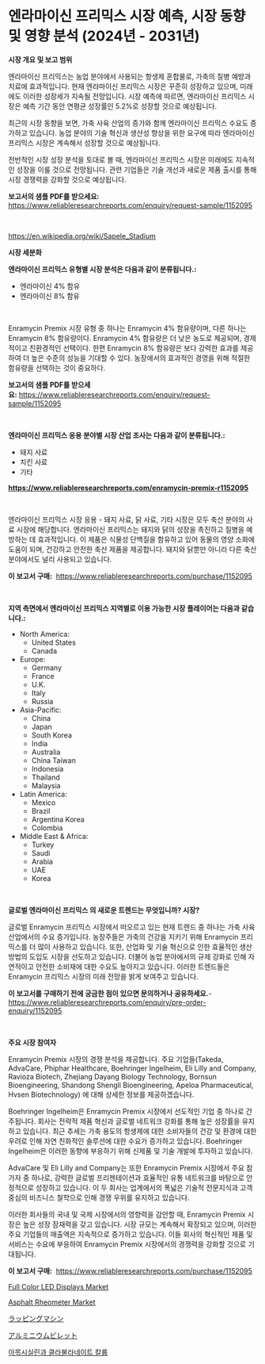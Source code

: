 <p><h1>엔라마이신 프리믹스 시장 예측, 시장 동향 및 영향 분석 (2024년 - 2031년)</h1></p><p><strong>시장 개요 및 보고 범위</strong></p>
<p><p>엔라마이신 프리믹스는 농업 분야에서 사용되는 항생제 혼합물로, 가축의 질병 예방과 치료에 효과적입니다. 현재 엔라마이신 프리믹스 시장은 꾸준히 성장하고 있으며, 미래에도 이러한 성장세가 지속될 전망입니다. 시장 예측에 따르면, 엔라마이신 프리믹스 시장은 예측 기간 동안 연평균 성장률인 5.2%로 성장할 것으로 예상됩니다.</p><p>최근의 시장 동향을 보면, 가축 사육 산업의 증가와 함께 엔라마이신 프리믹스 수요도 증가하고 있습니다. 농업 분야의 기술 혁신과 생산성 향상을 위한 요구에 따라 엔라마이신 프리믹스 시장은 계속해서 성장할 것으로 예상됩니다.</p><p>전반적인 시장 성장 분석을 토대로 볼 때, 엔라마이신 프리믹스 시장은 미래에도 지속적인 성장을 이룰 것으로 전망됩니다. 관련 기업들은 기술 개선과 새로운 제품 출시를 통해 시장 경쟁력을 강화할 것으로 예상됩니다.</p></p>
<p><strong>보고서의 샘플 PDF를 받으세요:</strong> <a href="https://www.reliableresearchreports.com/enquiry/request-sample/1152095">https://www.reliableresearchreports.com/enquiry/request-sample/1152095</a></p>
<p>&nbsp;</p>
<p><a href="https://en.wikipedia.org/wiki/Sapele_Stadium">https://en.wikipedia.org/wiki/Sapele_Stadium</a></p>
<p><strong>시장 세분화</strong></p>
<p><strong>엔라마이신 프리믹스 유형별 시장 분석은 다음과 같이 분류됩니다.:</strong></p>
<p><ul><li>엔라마이신 4% 함유</li><li>엔라마이신 8% 함유</li></ul></p>
<p>&nbsp;</p>
<p><p>Enramycin Premix 시장 유형 중 하나는 Enramycin 4% 함유량이며, 다른 하나는 Enramycin 8% 함유량이다. Enramycin 4% 함유량은 더 낮은 농도로 제공되며, 경제적이고 친환경적인 선택이다. 한편 Enramycin 8% 함유량은 보다 강력한 효과를 제공하여 더 높은 수준의 성능을 기대할 수 있다. 농장에서의 효과적인 경영을 위해 적절한 함유량을 선택하는 것이 중요하다.</p></p>
<p><strong>보고서의 샘플 PDF를 받으세요:</strong>&nbsp;<a href="https://www.reliableresearchreports.com/enquiry/request-sample/1152095">https://www.reliableresearchreports.com/enquiry/request-sample/1152095</a></p>
<p>&nbsp;</p>
<p><strong> 엔라마이신 프리믹스 응용 분야별 시장 산업 조사는 다음과 같이 분류됩니다.:</strong></p>
<p><ul><li>돼지 사료</li><li>치킨 사료</li><li>기타</li></ul></p>
<p><strong><a href="https://www.reliableresearchreports.com/enramycin-premix-r1152095">https://www.reliableresearchreports.com/enramycin-premix-r1152095</a></strong></p>
<p>&nbsp;</p>
<p><p>엔라마이신 프리믹스 시장 응용 - 돼지 사료, 닭 사료, 기타 시장은 모두 축산 분야의 사료 시장에 해당합니다. 엔라마이신 프리믹스는 돼지와 닭의 성장을 촉진하고 질병을 예방하는 데 효과적입니다. 이 제품은 식물성 단백질을 함유하고 있어 동물의 영양 소화에 도움이 되며, 건강하고 안전한 축산 제품을 제공합니다. 돼지와 닭뿐만 아니라 다른 축산 분야에서도 널리 사용되고 있습니다.</p></p>
<p><strong>이 보고서 구매:</strong>&nbsp; <a href="https://www.reliableresearchreports.com/purchase/1152095">https://www.reliableresearchreports.com/purchase/1152095</a></p>
<p>&nbsp;</p>
<p><strong>지역 측면에서 엔라마이신 프리믹스 지역별로 이용 가능한 시장 플레이어는 다음과 같습니다.:</strong></p>
<p><ul>
    <li>
        North America:
        <ul>
            <li>United States</li>
            <li>Canada</li>
        </ul>
    </li>
    <li>
        Europe:
        <ul>
            <li>Germany</li>
            <li>France</li>
            <li>U.K.</li>
            <li>Italy</li>
            <li>Russia</li>
        </ul>
    </li>
    <li>
        Asia-Pacific:
        <ul>
            <li>China</li>
            <li>Japan</li>
            <li>South Korea</li>
            <li>India</li>
            <li>Australia</li>
            <li>China Taiwan</li>
            <li>Indonesia</li>
            <li>Thailand</li>
            <li>Malaysia</li>
        </ul>
    </li>
    <li>
        Latin America:
        <ul>
            <li>Mexico</li>
            <li>Brazil</li>
            <li>Argentina Korea</li>
            <li>Colombia</li>
        </ul>
    </li>
    <li>
        Middle East & Africa:
        <ul>
            <li>Turkey</li>
            <li>Saudi</li>
            <li>Arabia</li>
            <li>UAE</li>
            <li>Korea</li>
        </ul>
    </li>
    </ul></p>
<p>&nbsp;</p>
<p><strong>글로벌 엔라마이신 프리믹스 의 새로운 트렌드는 무엇입니까? 시장?</strong></p>
<p><p>글로벌 Enramycin 프리믹스 시장에서 떠오르고 있는 현재 트렌드 중 하나는 가축 사육 산업에서의 수요 증가입니다. 농장주들은 가축의 건강을 지키기 위해 Enramycin 프리믹스를 더 많이 사용하고 있습니다. 또한, 산업화 및 기술 혁신으로 인한 효율적인 생산 방법의 도입도 시장을 선도하고 있습니다. 더불어 농업 분야에서의 규제 강화로 인해 자연적이고 안전한 소비재에 대한 수요도 높아지고 있습니다. 이러한 트렌드들은 Enramycin 프리믹스 시장의 미래 전망을 밝게 보여주고 있습니다.</p></p>
<p><strong>이 보고서를 구매하기 전에 궁금한 점이 있으면 문의하거나 공유하세요.</strong>- <a href="https://www.reliableresearchreports.com/enquiry/pre-order-enquiry/1152095">https://www.reliableresearchreports.com/enquiry/pre-order-enquiry/1152095</a></p>
<p>&nbsp;</p>
<p><strong>주요 시장 참여자</strong></p>
<p><p>Enramycin Premix 시장의 경쟁 분석을 제공합니다. 주요 기업들(Takeda, AdvaCare, Phiphar Healthcare, Boehringer Ingelheim, Eli Lilly and Company, Ravioza Biotech, Zhejiang Dayang Biology Technology, Bornsun Bioengineering, Shandong Shengli Bioengineering, Apeloa Pharmaceutical, Hvsen Biotechnology) 에 대해 상세한 정보를 제공하겠습니다.</p><p>Boehringer Ingelheim은 Enramycin Premix 시장에서 선도적인 기업 중 하나로 간주됩니다. 회사는 전략적 제품 혁신과 글로벌 네트워크 강화를 통해 높은 성장률을 유지하고 있습니다. 최근 추세는 가축 용도의 항생제에 대한 소비자들의 건강 및 환경에 대한 우려로 인해 자연 친화적인 솔루션에 대한 수요가 증가하고 있습니다. Boehringer Ingelheim은 이러한 동향에 부응하기 위해 신제품 및 기술 개발에 투자하고 있습니다.</p><p>AdvaCare 및 Eli Lilly and Company는 또한 Enramycin Premix 시장에서 주요 참가자 중 하나로, 강력한 글로벌 프리젠테이션과 효율적인 유통 네트워크를 바탕으로 안정적으로 성장하고 있습니다. 이 두 회사는 업계에서의 폭넓은 기술적 전문지식과 고객 중심의 비즈니스 철학으로 인해 경쟁 우위를 유지하고 있습니다.</p><p>이러한 회사들의 국내 및 국제 시장에서의 영향력을 감안할 때, Enramycin Premix 시장은 높은 성장 잠재력을 갖고 있습니다. 시장 규모는 계속해서 확장되고 있으며, 이러한 주요 기업들의 매출액은 지속적으로 증가하고 있습니다. 이들 회사의 혁신적인 제품 및 서비스는 수요에 부응하여 Enramycin Premix 시장에서의 경쟁력을 강화할 것으로 기대됩니다.</p></p>
<p><strong>이 보고서 구매:</strong>&nbsp;&nbsp;<a href="https://www.reliableresearchreports.com/purchase/1152095">https://www.reliableresearchreports.com/purchase/1152095</a></p>
<p><p><a href="https://medium.com/@paulmcglynn6456/full-color-led-displays-market-size-market-segmentation-market-trends-and-growth-analysis-f77913c58a18">Full Color LED Displays Market</a></p><p><a href="https://medium.com/@fosterfahey1016/asphalt-rheometer-market-outlook-and-forecast-from-2024-to-2031-3d343c5823b2">Asphalt Rheometer Market</a></p><p><a href="https://medium.com/@mares423/%E3%83%A9%E3%83%83%E3%83%94%E3%83%B3%E3%82%B0%E3%83%9E%E3%82%B7%E3%83%B3%E5%B8%82%E5%A0%B4%E3%81%AF-2024%E5%B9%B4%E3%81%8B%E3%82%892031%E5%B9%B4%E3%81%BE%E3%81%A7%E3%81%AE%E6%88%90%E9%95%B7%E8%A6%8B%E9%80%9A%E3%81%97%E3%81%A7%E3%81%82%E3%82%8A-%E5%B8%82%E5%A0%B4%E3%81%AE%E3%83%88%E3%83%AC%E3%83%B3%E3%83%89%E5%88%86%E6%9E%90%E3%81%AB%E3%82%88%E3%82%8B%E5%BF%9C%E7%94%A8-%E5%9C%B0%E5%9F%9F%E3%81%AE%E8%A6%8B%E9%80%9A%E3%81%97-%E5%8F%8E%E7%9B%8A%E3%81%AB%E3%81%A4%E3%81%84%E3%81%A69-4-%E3%81%AE%E5%B9%B4%E9%96%93%E6%88%90%E9%95%B7%E7%8E%87-cagr-%E3%81%A7%E6%8E%A8%E5%AE%9A%E3%81%95%E3%82%8C%E3%81%A6%E3%81%84%E3%81%BE%E3%81%99-acb82610b022">ラッピングマシン</a></p><p><a href="https://github.com/roulaayoub-saad/Market-Research-Report-List-2/blob/main/345238628985.md">アルミニウムビレット</a></p><p><a href="https://github.com/KellyLyncyh543964/Market-Research-Report-List-3/blob/main/330512338173.md">아목시실린과 클라불라네이트 칼륨</a></p></p>